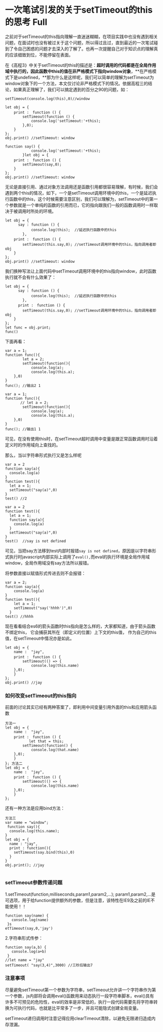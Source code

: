 # 一次笔试引发的关于setTimeout的this的思考 Full

之前对于setTimeout的this指向理解一直迷迷糊糊，在项目实践中也没有遇到相关问题，在面试时也没有被过关于这个问题，所以得过且过，直到最近的一次笔试碰到了令自己困惑的问题才去深入的了解了。也再一次提醒自己对于知识点的理解真的应该细致到位，不能停留在表面。

在《高程3》中关于setTimeout的this的描述是：**超时调用的代码都是在全局作用域中执行的，因此函数中this的值在非严格模式下指向window对象**，**在严格模式下是undefined，**那为什么是这样呢，我们可以简单的理解为setTimeout为window对象下的一个方法，本文仅讨论非严格模式下的情况。依据高程三的结论，如果真正理解了，我们可以搞定遇到的百分之90的问题，如：



```
setTimeout(console.log(this),0)//window
```



```
let obj = {
    print :　function () {
        setTimeout(function () {
            console.log('setTimeout:'+this);
        },0);
    }
}; 
obj.print() //setTimeout: window
```









```
function say() {
            console.log('setTimeout:'+this);
        }let obj = {
    print :　function () {
        setTimeout(say,0);
    }
}; 
obj.print() //setTimeout: window
```



无论是直接引用、通过对象方法调用还是函数引用都很容易理解，有时候，我们会遇到两个this的情况，如下，一个是setTimeout调用环境中的this，一个是延迟执行函数中的this，这个时候需要注意区别，我们可以理解为，setTimeout中的第一个参数就是一个单纯的函数的引用而已，它的指向跟我们一般的函数调用时一样取决于被调用时所处的环境。







```
let obj = {
      say : function () {
            console.log(this);  //延迟执行函数中的this
        },
    print :　function () {
        setTimeout(this.say,0); //setTimeout调用环境中的this，指向调用者即obj
    }
}; 
obj.print() //setTimeout: window
```



我们换种写法让上面代码中setTimeout调用环境中的this指向window，此时函数执行就不会有什么效果了：

```
let obj = {
      say : function () {
            console.log(this);  //延迟执行函数中的this
        },
      print :　function () {
        setTimeout(this.say,0); //setTimeout调用环境中的this，指向调用者即obj
    }
}; 
let func = obj.print;
func() 
```

下面再看：







```
var a = 1;
function func(){
        let a = 2;
        setTimeout(function(){
            console.log(a);
            console.log(this.a);
    },0) 
}
func(); //输出2 1
```



```
var a = 1;
function func(){
       // let a = 2;
        setTimeout(function(){
            console.log(a);
            console.log(this.a);
    },0) 
}
func(); //输出1 1
```

可见，在没有使用this时，在setTimeout超时调用中变量是跟正常函数调用时沿着定义时的作用域向上查找的。



那么，当以字符串形式执行又是怎么样呢

```
var a = 2
function say(a){
  console.log(a)
}
function test(){
  let a = 1;
  setTimeout("say(a)",0)
}
test() //2

var a = 2
function test(){
  let a = 1;
  function say(a){
    console.log(a)
  }
  setTimeout("say(a)",0)
}
test()  //say is not defined
```

可见，当把say方法移到test内部时报错`say is not defined`，原因是以字符串形式执行时javascript内部实际上调用了`eval(),`而eval的执行环境是全局作用域window，全局作用域没有say方法所以报错。



将参数直接以赋值形式传进去则不会报错：

```
var a = 2;
function say(a){
    console.log(a)
}
function test(){
    let a = 1;
    setTimeout("say('hhhh')",0)
  }
test() //hhhh
```

现在看看结合es6的箭头函数时this指向是怎么样的，大家都知道，由于箭头函数不绑定this， 它会捕获其所在（即定义的位置）上下文的this值， 作为自己的this值，在setTimeout中情况亦是如此。







```
let obj = {
    name :  "jay",
    print :　function () {
        setTimeout(() => {
            console.log(this.name)
    },0);
    }
}; 
obj.print() //jay
```



### 如何改变setTimeout的this指向

前面的讨论其实已经有两种答案了，即利用中间变量引用外面的this和应用箭头函数







```
方法一
let obj = {
    name :  "jay",
    print :　function () {
           let that = this;
        setTimeout(function() {
            console.log(that.name)
    },0);
    }
}; 方法二
let obj = {
    name :  "jay",
    print :　function () {
        setTimeout(() => {
            console.log(this.name)
    },0);
    }
}; 
```



还有一种方法是应用bind方法：







```
方法三
var name = "window";
 function say(){
  console.log(this.name);
}
let obj = {
  name : "jay",
  print : function(){
    setTimeout(say.bind(this),0)
  }
}
obj.print(); //jay


```



### setTimeout参数传递问题

1.setTimeout(function,milliseconds,param1,param2,...); param1,param2,...是可选项，用于给function提供额外的参数，但是注意，该特性在IE9及之前的IE不能使用！！







```
function say(name) {
   console.log(name)
 }s
etTimeout(say,0,'jay')
```



2.字符串形式传参：







```
function say(a,b) {
   console.log(a+b)
 } 
//let name = "jay"
setTimeout( "say(3,4)",3000) //三秒后输出7
```



### 注意事项

尽量避免setTimeout第一个参数为字符串，setTimeout允许讲一个字符串作为第一个参数，js内部将会调用eval()函数用来动态执行一段字符串脚本，eval()具有许多不可预见的危险性，eval的效率是非常低的，执行一段代码需要先将字符串转换为可执行代码，也就是比平常多了一步，并且可能隐式创建全局变量。

setTimeout递归调用时注意记得应用clearTimeout清除，以避免无限递归造成内存泄漏。
